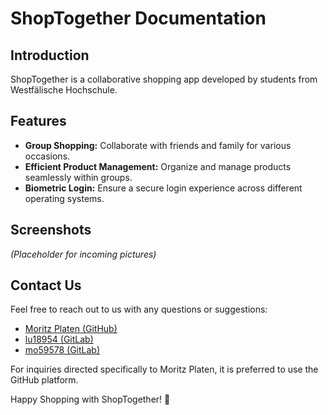 # ShopTogether Documentation

## Introduction

ShopTogether is a collaborative shopping app developed by students from Westfälische Hochschule.

## Features

- **Group Shopping:** Collaborate with friends and family for various occasions.
- **Efficient Product Management:** Organize and manage products seamlessly within groups.
- **Biometric Login:** Ensure a secure login experience across different operating systems.

## Screenshots

*(Placeholder for incoming pictures)*

## Contact Us

Feel free to reach out to us with any questions or suggestions:

- [Moritz Platen (GitHub)](https://github.com/MoritzPlaten)
- [lu18954 (GitLab)](https://gitlab.w-hs.de/lu18954)
- [mo59578 (GitLab)](https://gitlab.w-hs.de/mo59578)

For inquiries directed specifically to Moritz Platen, it is preferred to use the GitHub platform.

Happy Shopping with ShopTogether! 🎉
